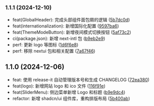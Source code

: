 

## <small>1.1.1 (2024-12-10)</small>

* feat(GlobalHeader): 完成头部组件面包屑的逻辑 ([5b7dc0d](https://gitee.com/baiwumm/next-admin/commits/5b7dc0d))
* feat(internationalization): 新增国际化配置 ([9597ba6](https://gitee.com/baiwumm/next-admin/commits/9597ba6))
* feat(ThemeModeButton): 新增夜间模式切换按钮 ([5af73c2](https://gitee.com/baiwumm/next-admin/commits/5af73c2))
* ci(package.json): 新增 next-intl 包 ([b9eb2e9](https://gitee.com/baiwumm/next-admin/commits/b9eb2e9))
* perf: 更新 logo 等图标 ([1d6f6e8](https://gitee.com/baiwumm/next-admin/commits/1d6f6e8))
* perf: 移除 nextui 包和相关配置 ([7a67f46](https://gitee.com/baiwumm/next-admin/commits/7a67f46))

## 1.1.0 (2024-12-06)

* feat: 使用 release-it 自动管理版本号和生成 CHANGELOG ([72ea380](https://gitee.com/baiwumm/next-admin/commits/72ea380))
* feat(logo): 新增网站 logo 和 ico 文件 ([116f91e](https://gitee.com/baiwumm/next-admin/commits/116f91e))
* feat(SliderMenu): 侧边菜单新增 Logo 和标题 ([b9e9dc4](https://gitee.com/baiwumm/next-admin/commits/b9e9dc4))
* refactor: 新增 shadcn/ui 组件库，重构排版布局 ([5b400ab](https://gitee.com/baiwumm/next-admin/commits/5b400ab))
